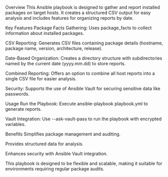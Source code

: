 Overview
This Ansible playbook is designed to gather and report installed packages on target hosts. It creates a structured CSV output for easy analysis and includes features for organizing reports by date.

Key Features
Package Facts Gathering: Uses package_facts to collect information about installed packages.

CSV Reporting: Generates CSV files containing package details (hostname, package name, version, architecture, release).

Date-Based Organization: Creates a directory structure with subdirectories named by the current date (yyyy.mm.dd) to store reports.

Combined Reporting: Offers an option to combine all host reports into a single CSV file for easier analysis.

Security: Supports the use of Ansible Vault for securing sensitive data like passwords.

Usage
Run the Playbook: Execute ansible-playbook playbook.yml to generate reports.

Vault Integration: Use --ask-vault-pass to run the playbook with encrypted variables.

Benefits
Simplifies package management and auditing.

Provides structured data for analysis.

Enhances security with Ansible Vault integration.

This playbook is designed to be flexible and scalable, making it suitable for environments requiring regular package audits.
